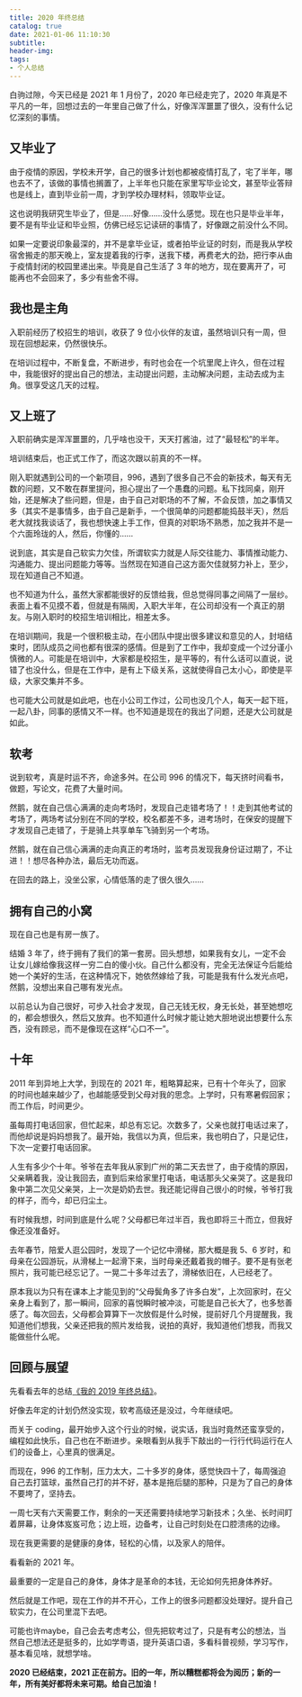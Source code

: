 ```yaml
---
title: 2020 年终总结
catalog: true
date: 2021-01-06 11:10:30
subtitle:
header-img:
tags:
- 个人总结
---
```

白驹过隙，今天已经是 2021 年 1 月份了，2020 年已经走完了，2020 年真是不平凡的一年，回想过去的一年里自己做了什么，好像浑浑噩噩了很久，没有什么记忆深刻的事情。

## 又毕业了

由于疫情的原因，学校未开学，自己的很多计划也都被疫情打乱了，宅了半年，哪也去不了，该做的事情也搁置了，上半年也只能在家里写毕业论文，甚至毕业答辩也是线上，直到毕业前一周，才到学校办理材料，领取毕业证。

这也说明我研究生毕业了，但是……好像……没什么感觉。现在也只是毕业半年，要不是有毕业证和毕业照，仿佛已经忘记读研的事情了，好像跟之前没什么不同。

如果一定要说印象最深的，并不是拿毕业证，或者拍毕业证的时刻，而是我从学校宿舍搬走的那天晚上，室友提着我的行李，送我下楼，再费老大的劲，把行李从由于疫情封闭的校园里递出来。毕竟是自己生活了 3 年的地方，现在要离开了，可能再也不会回来了，多少有些舍不得。

## 我也是主角

入职前经历了校招生的培训，收获了 9 位小伙伴的友谊，虽然培训只有一周，但现在回想起来，仍然很快乐。

在培训过程中，不断复盘，不断进步，有时也会在一个坑里爬上许久，但在过程中，我能很好的提出自己的想法，主动提出问题，主动解决问题，主动去成为主角。很享受这几天的过程。

## 又上班了

入职前确实是浑浑噩噩的，几乎啥也没干，天天打酱油，过了“最轻松”的半年。

培训结束后，也正式工作了，而这次跟以前真的不一样。

刚入职就遇到公司的一个新项目，996，遇到了很多自己不会的新技术，每天有无数的问题，又不敢在群里提问，担心提出了一个愚蠢的问题。私下找同桌，刚开始，还是解决了些问题，但是，由于自己对职场的不了解，不会反馈，加之事情又多（其实不是事情多，由于自己是新手，一个很简单的问题都能捣鼓半天），然后老大就找我谈话了，我也想快速上手工作，但真的对职场不熟悉，加之我并不是一个六面玲珑的人，然后，你懂的……

说到底，其实是自己软实力欠佳，所谓软实力就是人际交往能力、事情推动能力、沟通能力、提出问题能力等等。当然现在知道自己这方面欠佳就努力补上，至少，现在知道自己不知道。

也不知道为什么，虽然大家都能很好的反馈给我，但总觉得同事之间隔了一层纱。表面上看不见摸不着，但就是有隔阂，入职大半年，在公司却没有一个真正的朋友。与刚入职时的校招生培训相比，相差太多。

在培训期间，我是一个很积极主动，在小团队中提出很多建议和意见的人，封培结束时，团队成员之间也都有很深的感情。但是到了工作中，我却变成一个过分谨小慎微的人。可能是在培训中，大家都是校招生，是平等的，有什么话可以直说，说错了也没什么，但是在工作中，是有上下级关系，这就使得自己太小心，即使是平级，大家交集并不多。

也可能大公司就是如此吧，也在小公司工作过，公司也没几个人，每天一起下班，一起八卦，同事的感情又不一样。也不知道是现在的我出了问题，还是大公司就是如此。

## 软考

说到软考，真是时运不齐，命途多舛。在公司 996 的情况下，每天挤时间看书，做题，写论文，花费了大量时间。

然鹅，就在自己信心满满的走向考场时，发现自己走错考场了！！走到其他考试的考场了，两场考试分别在不同的学校，校名都差不多，进考场时，在保安的提醒下才发现自己走错了，于是骑上共享单车飞骑到另一个考场。

然鹅，就在自己信心满满的走向真正的考场时，监考员发现我身份证过期了，不让进！！想尽各种办法，最后无功而返。

在回去的路上，没坐公家，心情低落的走了很久很久……

## 拥有自己的小窝
现在自己也是有房一族了。

结婚 3 年了，终于拥有了我们的第一套房。回头想想，如果我有女儿，一定不会让女儿嫁给像我这样一穷二白的傻小伙。自己什么都没有，完全无法保证今后能给她一个美好的生活，在这种情况下，她依然嫁给了我，可能是我有什么发光点吧，然鹅，没想出来自己哪有发光点。

以前总认为自己很好，可步入社会才发现，自己无钱无权，身无长处，甚至她想吃的，都会想很久，然后又放弃。也不知道什么时候才能让她大胆地说出想要什么东西，没有顾忌，而不是像现在这样“心口不一”。

## 十年

2011 年到异地上大学，到现在的 2021 年，粗略算起来，已有十个年头了，回家的时间也越来越少了，也越能感受到父母对我的思念。上学时，只有寒暑假回家；而工作后，时间更少。

虽每周打电话回家，但忙起来，却总有忘记。次数多了，父亲也就打电话过来了，而他却说是妈妈想我了。最开始，我信以为真，但后来，我也明白了，只是记住，下次一定要打电话回家。

人生有多少个十年。爷爷在去年我从家到广州的第二天去世了，由于疫情的原因，父亲瞒着我，没让我回去，直到后来给家里打电话，电话那头父亲哭了。这是我印象中第二次见父亲哭，上一次是奶奶去世。我还能记得自己很小的时候，爷爷打我的样子，而今，却已归尘土。

有时候我想，时间到底是什么呢？父母都已年过半百，我也即将三十而立，但我好像还没准备好。

去年春节，陪爱人逛公园时，发现了一个记忆中滑梯，那大概是我 5、6 岁时，和母亲在公园游玩，从滑梯上一起滑下来，当时母亲还戴着我的帽子。要不是有张老照片，我可能已经忘记了。一晃二十多年过去了，滑梯依旧在，人已经老了。

原本我以为只有在课本上才能见到的“父母鬓角多了许多白发”，上次回家时，在父亲身上看到了，那一瞬间，回家的喜悦瞬时被冲淡，可能是自己长大了，也多愁善感了。每次回去，父母都会算算下一次放假是什么时候，提前好几个月提醒我，我知道他们想我，父亲还把我的照片发给我，说拍的真好，我知道他们想我，而我又能做些什么呢。

## 回顾与展望

先看看去年的总结[《我的 2019 年终总结》](https://www.jianshu.com/p/d9b2649729a7)。

好像去年定的计划仍然没实现，软考高级还是没过，今年继续吧。

而关于 coding，最开始步入这个行业的时候，说实话，我当时竟然还蛮享受的，编程如此快乐，自己也在不断进步。亲眼看到从我手下敲出的一行行代码运行在人们的设备上，心里真的很满足。

而现在，996 的工作制，压力太大，二十多岁的身体，感觉快四十了，每周强迫自己去打篮球，虽然自己打的并不好，基本是拖后腿的那种，只是为了自己的身体不要垮了，坚持去。

一周七天有六天需要工作，剩余的一天还需要持续地学习新技术；久坐、长时间盯着屏幕，让身体岌岌可危；边上班，边备考，让自己时刻处在口腔溃疡的边缘。

现在我更需要的是健康的身体，轻松的心情，以及家人的陪伴。

看看新的 2021 年。

最重要的一定是自己的身体，身体才是革命的本钱，无论如何先把身体养好。

然后就是工作吧，现在工作的并不开心，工作上的很多问题都没处理好。提升自己软实力，在公司里混下去吧。

可能也许maybe，自己会去考虑考公，但先把软考过了，只是有考公的想法，当然自己想法还是挺多的，比如学粤语，提升英语口语，多看科普视频，学习写作，基本看见啥，就想学啥。

**2020 已经结束，2021 正在前方。旧的一年，所以糟糕都将会为阅历；新的一年，所有美好都将未来可期。给自己加油！**